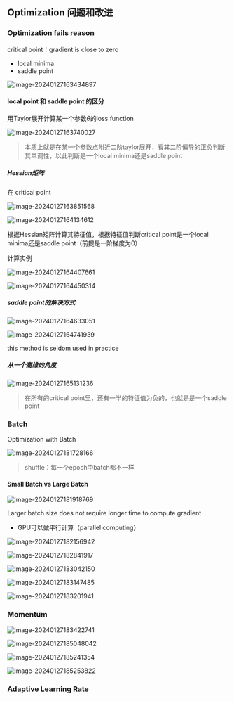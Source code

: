 ## Optimization 问题和改进

### Optimization fails reason

critical point：gradient is close to zero

- local minima
- saddle point

![image-20240127163434897](./assets/image-20240127163434897.png)

#### local point 和 saddle point 的区分

用Taylor展开计算某一个参数$\theta$的loss function

![image-20240127163740027](./assets/image-20240127163740027.png)

>本质上就是在某一个参数点附近二阶taylor展开，看其二阶偏导的正负判断其单调性，以此判断是一个local minima还是saddle point

##### Hessian矩阵

在 critical point

![image-20240127163851568](./assets/image-20240127163851568.png)

![image-20240127164134612](./assets/image-20240127164134612.png)

根据Hessian矩阵计算其特征值，根据特征值判断critical point是一个local minima还是saddle point（前提是一阶梯度为0）

计算实例

![image-20240127164407661](./assets/image-20240127164407661.png)

![image-20240127164450314](./assets/image-20240127164450314.png)

##### saddle point的解决方式

![image-20240127164633051](./assets/image-20240127164633051.png)

![image-20240127164741939](./assets/image-20240127164741939.png)

this method is seldom used in practice

##### 从一个高维的角度

![image-20240127165131236](./assets/image-20240127165131236.png)

>在所有的critical point里，还有一半的特征值为负的，也就是是一个saddle point

### Batch

Optimization with Batch

![image-20240127181728166](./assets/image-20240127181728166.png)

>shuffle：每一个epoch中batch都不一样

#### Small Batch vs Large Batch

![image-20240127181918769](./assets/image-20240127181918769.png)

Larger batch size does not require longer time to compute gradient

- GPU可以做平行计算（parallel computing）

![image-20240127182156942](./assets/image-20240127182156942.png)

![image-20240127182841917](./assets/image-20240127182841917.png)

![image-20240127183042150](./assets/image-20240127183042150.png)

![image-20240127183147485](./assets/image-20240127183147485.png)

![image-20240127183201941](./assets/image-20240127183201941.png)

### Momentum

![image-20240127183422741](./assets/image-20240127183422741.png)

![image-20240127185048042](./assets/image-20240127185048042.png)

![image-20240127185241354](./assets/image-20240127185241354.png)

![image-20240127185253822](./assets/image-20240127185253822.png)

### Adaptive Learning Rate

